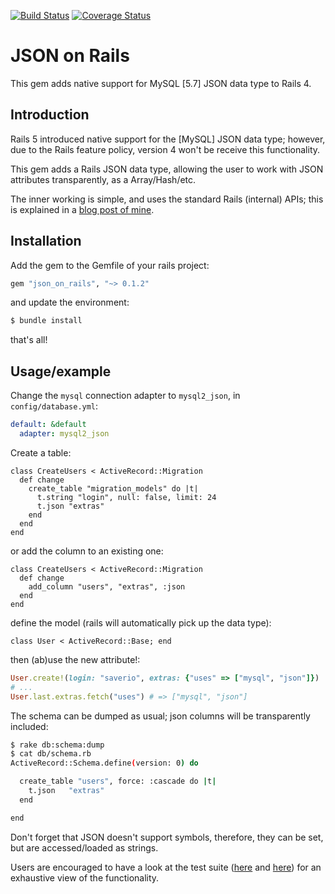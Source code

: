 [![Build Status](https://travis-ci.org/saveriomiroddi/json_on_rails)](https://travis-ci.org/saveriomiroddi/json_on_rails.svg?branch=master)
[![Coverage Status](https://coveralls.io/repos/github/saveriomiroddi/json_on_rails/badge.svg?branch=master)](https://coveralls.io/github/saveriomiroddi/json_on_rails?branch=master)

# JSON on Rails

This gem adds native support for MySQL [5.7] JSON data type to Rails 4.

## Introduction

Rails 5 introduced native support for the [MySQL] JSON data type; however, due to the Rails feature policy, version 4 won't be receive this functionality.

This gem adds a Rails JSON data type, allowing the user to work with JSON attributes transparently, as a Array/Hash/etc.

The inner working is simple, and uses the standard Rails (internal) APIs; this is explained in a [blog post of mine](https://saveriomiroddi.github.io/Support-MySQL-native-JSON-data-type-in-Rails-4).

## Installation

Add the gem to the Gemfile of your rails project:

```ruby
gem "json_on_rails", "~> 0.1.2"
```

and update the environment:

```sh
$ bundle install
```

that's all!

## Usage/example

Change the `mysql` connection adapter to `mysql2_json`, in `config/database.yml`:

```yaml
default: &default
  adapter: mysql2_json
```

Create a table:

```
class CreateUsers < ActiveRecord::Migration
  def change
    create_table "migration_models" do |t|
      t.string "login", null: false, limit: 24
      t.json "extras"
    end
  end
end
```

or add the column to an existing one:

```
class CreateUsers < ActiveRecord::Migration
  def change
    add_column "users", "extras", :json
  end
end
```

define the model (rails will automatically pick up the data type):

```
class User < ActiveRecord::Base; end
```

then (ab)use the new attribute!:

```ruby
User.create!(login: "saverio", extras: {"uses" => ["mysql", "json"]})
# ...
User.last.extras.fetch("uses") # => ["mysql", "json"]
```

The schema can be dumped as usual; json columns will be transparently included:

```sh
$ rake db:schema:dump
$ cat db/schema.rb
ActiveRecord::Schema.define(version: 0) do

  create_table "users", force: :cascade do |t|
    t.json   "extras"
  end

end
```

Don't forget that JSON doesn't support symbols, therefore, they can be set, but are accessed/loaded as strings.

Users are encouraged to have a look at the test suite ([here](spec/json_on_rails/json_attributes_spec.rb) and [here](spec/json_on_rails/arel_methods_spec.rb)) for an exhaustive view of the functionality.
